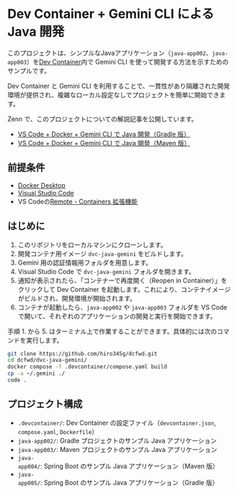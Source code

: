# Dev Container + Gemini CLI による Java 開発

このプロジェクトは、シンプルなJavaアプリケーション（`java-app002`、`java-app003`）を[Dev Container](https://code.visualstudio.com/docs/remote/containers)内で Gemini CLI を使って開発する方法を示すためのサンプルです。

Dev Container と Gemini CLI を利用することで、一貫性があり隔離された開発環境が提供され、複雑なローカル設定なしでプロジェクトを簡単に開始できます。

Zenn で、このプロジェクトについての解説記事を公開しています。

- [VS Code \+ Docker \+ Gemini CLI で Java 開発（Gradle 版）](https://zenn.dev/hiro345/articles/20250919_vscode_java_03)
- [VS Code \+ Docker \+ Gemini CLI で Java 開発（Maven 版）](https://zenn.dev/hiro345/articles/20250922_vscode_java_04)

## 前提条件

- [Docker Desktop](https://www.docker.com/products/docker-desktop)
- [Visual Studio Code](https://code.visualstudio.com/)
- VS Codeの[Remote - Containers 拡張機能](https://marketplace.visualstudio.com/items?itemName=ms-vscode-remote.remote-containers)

## はじめに

1. このリポジトリをローカルマシンにクローンします。
2. 開発コンテナ用イメージ `dvc-java-gemini` をビルドします。
3. Gemini 用の認証情報用フォルダを用意します。
4. Visual Studio Code で `dvc-java-gemini` フォルダを開きます。
5. 通知が表示されたら、「コンテナーで再度開く（Reopen in Container）」をクリックして Dev Container を起動します。これにより、コンテナイメージがビルドされ、開発環境が開始されます。
6. コンテナが起動したら、`java-app002` や `java-app003` フォルダを VS Code で開いて、それぞれのアプリケーションの開発と実行を開始できます。

手順 1. から 5. はターミナル上で作業することができます。具体的には次のコマンドを実行します。

```bash
git clone https://github.com/hiro345g/dcfwd.git
cd dcfwd/dvc-java-gemini/
docker compose -f .devcontainer/compose.yaml build
cp -a ~/.gemini ./
code .
```

## プロジェクト構成

- `.devcontainer/`: Dev Container の設定ファイル（`devcontainer.json`, `compose.yaml`, `Dockerfile`）
- `java-app002/`: Gradle プロジェクトのサンプル Java アプリケーション
- `java-app003/`: Maven プロジェクトのサンプル Java アプリケーション
- `java-app004/`: Spring Boot のサンプル Java アプリケーション（Maven 版）
- `java-app005/`: Spring Boot のサンプル Java アプリケーション（Gradle 版）
